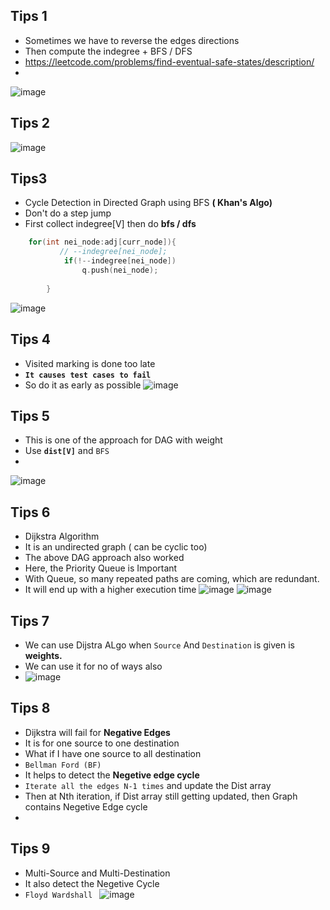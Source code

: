 ## Tips 1
- Sometimes we have to reverse the edges directions
- Then compute the indegree + BFS / DFS
- https://leetcode.com/problems/find-eventual-safe-states/description/
- 
![image](https://github.com/user-attachments/assets/59238fb3-b287-4fb7-8c5e-fb8898e58d57)

## Tips 2
![image](https://github.com/user-attachments/assets/36775c8d-9095-463b-b19c-1fc2087831fe)

## Tips3
- Cycle Detection in Directed Graph using BFS **( Khan's Algo)**
- Don't do a step jump
- First collect indegree[V] then do **bfs / dfs**
``` c++
    for(int nei_node:adj[curr_node]){
           // --indegree[nei_node];
            if(!--indegree[nei_node])
                q.push(nei_node);
            
        }
```
![image](https://github.com/user-attachments/assets/f7bee221-0604-4129-a018-a23681cc8410)

## Tips 4
- Visited marking is done too late
- **`It causes test cases to fail`**
- So do it as early as possible 
![image](https://github.com/user-attachments/assets/30078c85-b6db-4ce4-be51-bc79d4a1e577)

## Tips 5
- This is one of the approach for DAG with weight
- Use **`dist[V]`** and `BFS`
-
![image](https://github.com/user-attachments/assets/344e1228-59ad-4a6a-b474-025208ef91e5)

## Tips 6
- Dijkstra Algorithm
- It is an undirected graph ( can be cyclic too)
- The above DAG approach also worked
- Here, the Priority Queue is Important
- With Queue, so many repeated paths are coming, which are redundant. 
- It will end up with a higher execution time
![image](https://github.com/user-attachments/assets/219139a7-e91a-4046-98a7-0daf4ee6f017)
![image](https://github.com/user-attachments/assets/5fe458b8-e6fe-4532-ad2e-a7f177a441b6)

## Tips 7
- We can use Dijstra ALgo when `Source` And `Destination` is given is **weights.**
- We can use it for no of ways also
- ![image](https://github.com/user-attachments/assets/0e6eae33-ea52-4acd-ad91-2d800de6473d)

## Tips 8
- Dijkstra will fail for **Negative Edges**
- It is for one source to one destination
- What if I have one source to all destination
- `Bellman Ford (BF)`
- It helps to detect the **Negetive edge cycle**
- `Iterate all the edges N-1 times` and update the Dist array
- Then at Nth iteration, if Dist array still getting updated, then Graph contains Negetive Edge cycle
- 

## Tips 9
- Multi-Source and Multi-Destination
- It also detect the Negetive Cycle
- `Floyd Wardshall `
![image](https://github.com/user-attachments/assets/351dad6e-f239-4cfc-8865-1fc9aee07f12)
